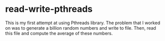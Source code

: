 read-write-pthreads
===================

This is my first attempt at using Pthreads library. The problem that I worked on was to generate a billion random numbers and write to file. Then, read this file and compute the average of these numbers.
